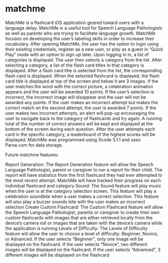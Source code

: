 matchme
=======
MatchMe is a flashcard iOS application geared toward users with a language delay. MatchMe is a useful tool for Speech Language Pathologists as well as parents who are trying to facilitate language growth. MatchMe focuses on developing the user’s labeling skills in order to increase their vocabulary. 
	After opening MatchMe, the user has the option to login using their existing credentials, register as a new user, or play as a guest in “Quick Play” mode with an option to sign up later. 
	Upon logging in in, a list of categories is displayed. The user then selects a category from the list. After selecting a category, a list of the flash card titles in that category is displayed. After a flash card title is selected from the list, the corresponding flash card is displayed. When the selected flashcard is displayed, the flash card title is displayed at top of the screen and below it are 3 images. 
	If the user matches the word with the correct picture, a celebration animation appears and the user will be awarded 10 points. If the user’s selection is incorrect, the incorrect image will disappear and the user will not be awarded any points. If the user makes an incorrect attempt but makes the correct match on the second attempt, the user is awarded 7 points. If the user makes two incorrect attempts, an alert will pop-up encouraging the user to navigate back to the category of flashcards and try again. A running total of the number of correct answers will be kept and displayed at the bottom of the screen during each question. After the user attempts each card in the specific category, a leaderboard of the highest scores will be displayed. 
	MatchMe was programmed using Xcode 5.1.1 and uses Parse.com for data storage. 
	
	
Future matchme features:

Report Generation: The Report Generation feature will allow the Speech Language Pathologist, parent or caregiver to run a report for their child. The report will have statistics from the first flashcard they had ever attempted to the most recent attempt. MatchMe will have tracked their progress on each individual flashcard and category
Sound: The Sound feature will play music when the user is at the category selection screen. This feature will play a celebration soundbite when a user makes a correct selection. This feature will also play a buzzer sounds bite with the user makes an incorrect selection
Create Custom Flashcard: The Custom Flashcard feature will allow the Speech Language Pathologist, parents or caregiver to create their own custom flashcards with images that are either retrieved locally from the device’s camera roll or images that are taken with the device’s camera while the application is running
Levels of Difficulty: The Levels of Difficulty feature will allow the user to choose a level of difficulty: Beginner, Novice, or Advanced. If the user selects “Beginner”, only one image will be displayed on the flashcard. If the user selects “Novice”, two different images will be displayed on the flashcard. If the user selects “Advanced”, 3 different images will be displayed on the flashcard 
